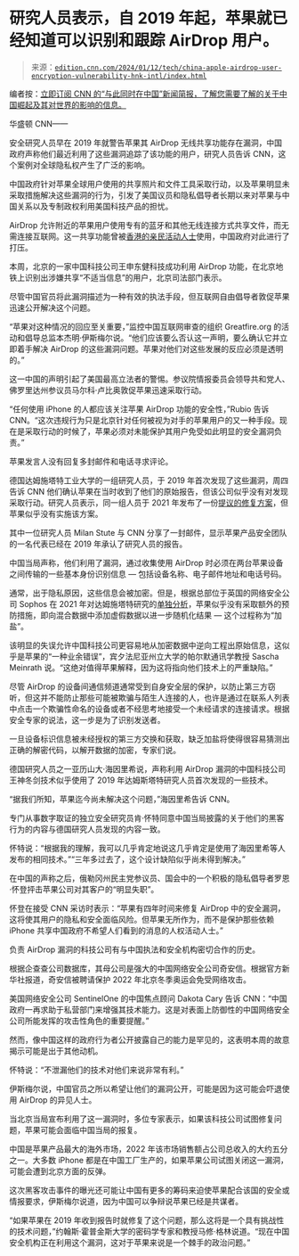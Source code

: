 <!--yml

分类：未分类

日期：2024-05-27 14:43:13

-->

# 研究人员表示，自 2019 年起，苹果就已经知道可以识别和跟踪 AirDrop 用户。

> 来源：[`edition.cnn.com/2024/01/12/tech/china-apple-airdrop-user-encryption-vulnerability-hnk-intl/index.html`](https://edition.cnn.com/2024/01/12/tech/china-apple-airdrop-user-encryption-vulnerability-hnk-intl/index.html)

编者按：[立即订阅 CNN 的“与此同时在中国”新闻简报，了解您需要了解的关于中国崛起及其对世界的影响的信息。](https://www.cnn.com/newsletters/meanwhile-in-china?source=nl-acq_article)

华盛顿 CNN——

安全研究人员早在 2019 年就警告苹果其 AirDrop 无线共享功能存在漏洞，中国政府声称他们最近利用了这些漏洞追踪了该功能的用户，研究人员告诉 CNN，这个案例对全球隐私权产生了广泛的影响。

中国政府针对苹果全球用户使用的共享照片和文件工具采取行动，以及苹果明显未采取措施解决这些漏洞的行为，引发了美国议员和隐私倡导者长期以来对苹果与中国关系以及专制政权利用美国科技产品的担忧。

AirDrop 允许附近的苹果用户使用专有的蓝牙和其他无线连接方式共享文件，而无需连接互联网。这一共享功能曾被[香港的亲民活动人士](https://www.cnn.com/2023/06/09/tech/china-airdrop-bluetooth-national-security-intl-hnk/index.html)使用，中国政府对此进行了打压。

本周，北京的一家中国科技公司王申东健科技成功利用 AirDrop 功能，在北京地铁上识别出涉嫌共享“不适当信息”的用户，北京司法部门表示。

尽管中国官员将此漏洞描述为一种有效的执法手段，但互联网自由倡导者敦促苹果迅速公开解决这个问题。

“苹果对这种情况的回应至关重要，”监控中国互联网审查的组织 Greatfire.org 的活动和倡导总监本杰明·伊斯梅尔说。“他们应该要么否认这一声明，要么确认它并立即着手解决 AirDrop 的这些漏洞问题。苹果对他们对这些发展的反应必须是透明的。”

这一中国的声明引起了美国最高立法者的警惕。参议院情报委员会领导共和党人、佛罗里达州参议员马尔科·卢比奥敦促苹果迅速采取行动。

“任何使用 iPhone 的人都应该关注苹果 AirDrop 功能的安全性，”Rubio 告诉 CNN。“这次违规行为只是北京针对任何被视为对手的苹果用户的又一种手段。现在是采取行动的时候了，苹果必须对未能保护其用户免受如此明显的安全漏洞负责。”

苹果发言人没有回复多封邮件和电话寻求评论。

德国达姆施塔特工业大学的一组研究人员，于 2019 年首次发现了这些漏洞，周四告诉 CNN 他们确认苹果在当时收到了他们的原始报告，但该公司似乎没有对发现采取行动。研究人员表示，同一组人员于 2021 年发布了一份[提议的修复方案](https://www.usenix.org/system/files/sec21-heinrich.pdf)，但苹果似乎没有实施该方案。

其中一位研究人员 Milan Stute 与 CNN 分享了一封邮件，显示苹果产品安全团队的一名代表已经在 2019 年承认了研究人员的报告。

中国当局声称，他们利用了漏洞，通过收集使用 AirDrop 时必须在两台苹果设备之间传输的一些基本身份识别信息 — 包括设备名称、电子邮件地址和电话号码。

通常，出于隐私原因，这些信息会被加密。但是，根据总部位于英国的网络安全公司 Sophos 在 2021 年对达姆施塔特研究的[单独分析](https://news.sophos.com/en-us/2021/04/23/apple-airdrop-has-significant-privacy-leak-say-german-researchers/)，苹果似乎没有采取额外的预防措施，即向混合数据中添加虚假数据以进一步随机化结果 — 这个过程称为“加盐”。

该明显的失误允许中国科技公司更容易地从加密数据中逆向工程出原始信息，这似乎是苹果的“一种业余错误”，宾夕法尼亚州立大学的帕尔默通讯学教授 Sascha Meinrath 说。“这绝对值得苹果解释，因为这将指向他们技术上的严重缺陷。”

尽管 AirDrop 的设备间通信频道通常受到自身安全层的保护，以防止第三方窃听，但这并不能防止那些可能被欺骗与陌生人连接的人，也许是通过在联系人列表中点击一个欺骗性命名的设备或者不经思考地接受一个未经请求的连接请求。根据安全专家的说法，这一步是为了识别发送者。

一旦设备标识信息被未经授权的第三方交换和获取，缺乏加盐将使得很容易猜测出正确的解密代码，以解开数据的加密，专家们说。

德国研究人员之一亚历山大·海因里希说，声称利用 AirDrop 漏洞的中国科技公司王神冬剑技术似乎使用了 2019 年达姆斯塔特研究人员首次发现的一些技术。

“据我们所知，苹果迄今尚未解决这个问题，”海因里希告诉 CNN。

专门从事数字取证的独立安全研究员肯·怀特同意中国当局披露的关于他们的黑客行为的内容与德国研究人员发现的内容一致。

怀特说：“根据我的理解，我可以几乎肯定地说这几乎肯定是使用了海因里希等人发布的相同技术。”“三年多过去了，这个设计缺陷似乎尚未得到解决。”

在中国的声称之后，俄勒冈州民主党参议员、国会中的一个积极的隐私倡导者罗恩·怀登抨击苹果公司对其客户的“明显失职”。

怀登在接受 CNN 采访时表示：“苹果有四年时间来修复 AirDrop 中的安全漏洞，这将使其用户的隐私和安全面临风险。但苹果无所作为，而不是保护那些依赖 iPhone 共享中国政府不希望人们看到的消息的人权活动人士。”

负责 AirDrop 漏洞的科技公司有与中国执法和安全机构密切合作的历史。

根据企查查公司数据库，其母公司是强大的中国网络安全公司奇安信。根据官方新华社报道，奇安信被聘请保护 2022 年北京冬季奥运会免受网络攻击。

美国网络安全公司 SentinelOne 的中国焦点顾问 Dakota Cary 告诉 CNN：“中国政府一再求助于私营部门来增强其技术能力。这是对表面上防御性的中国网络安全公司所能发挥的攻击性角色的重要提醒。”

然而，像中国这样的政府行为者公开披露自己的能力是罕见的，这表明本周的故意揭示可能是出于其他动机。

怀特说：“不泄漏他们的技术对他们来说非常有利。”

伊斯梅尔说，中国官员之所以希望让他们的漏洞公开，可能是因为这可能会吓退使用 AirDrop 的异见人士。

当北京当局宣布利用了这一漏洞时，多位专家表示，如果该科技公司试图修复问题，苹果可能会面临中国当局的报复。

中国是苹果产品最大的海外市场，2022 年该市场销售额占公司总收入的大约五分之一。大多数 iPhone 都是在中国工厂生产的，如果苹果公司试图关闭这一漏洞，可能会遭到北京方面的反弹。

这次黑客攻击事件的曝光还可能让中国有更多的筹码来迫使苹果配合该国的安全或情报要求，伊斯梅尔说道，因为中国可以争辩说苹果已经是共谋者。

“如果苹果在 2019 年收到报告时就修复了这个问题，那么这将是一个具有挑战性的技术问题，”约翰斯·霍普金斯大学的密码学专家和教授马修·格林说道。“现在中国安全机构正在利用这个漏洞，这对于苹果来说是一个棘手的政治问题。”
